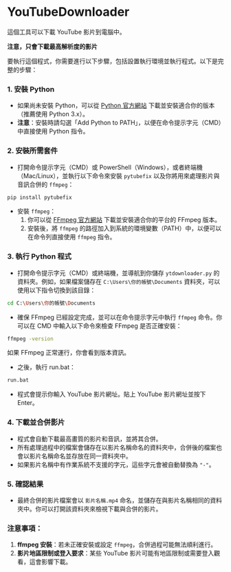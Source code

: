 # YouTubeDownloader
這個工具可以下載 YouTube 影片到電腦中。

**注意，只會下載最高解析度的影片**

要執行這個程式，你需要進行以下步驟，包括設置執行環境並執行程式。以下是完整的步驟：

### 1. **安裝 Python**
   - 如果尚未安裝 Python，可以從 [Python 官方網站](https://www.python.org/downloads/) 下載並安裝適合你的版本（推薦使用 Python 3.x）。
   - **注意**：安裝時請勾選「Add Python to PATH」，以便在命令提示字元（CMD）中直接使用 Python 指令。

### 2. **安裝所需套件**
   - 打開命令提示字元（CMD）或 PowerShell（Windows），或者終端機（Mac/Linux），並執行以下命令來安裝 `pytubefix` 以及你將用來處理影片與音訊合併的 `ffmpeg`：
   
   ```bash
   pip install pytubefix
   ```

   - 安裝 `ffmpeg`：  
     1. 你可以從 [FFmpeg 官方網站](https://ffmpeg.org/download.html) 下載並安裝適合你的平台的 FFmpeg 版本。
     2. 安裝後，將 `ffmpeg` 的路徑加入到系統的環境變數（PATH）中，以便可以在命令列直接使用 `ffmpeg` 指令。


### 3. **執行 Python 程式**

   - 打開命令提示字元（CMD）或終端機，並導航到你儲存 `ytdownloader.py` 的資料夾。例如，如果檔案儲存在 `C:\Users\你的帳號\Documents` 資料夾，可以使用以下指令切換到該目錄：
   
   ```bash
   cd C:\Users\你的帳號\Documents
   ```

   - 確保 FFmpeg 已經設定完成，並可以在命令提示字元中執行 `ffmpeg` 命令。你可以在 CMD 中輸入以下命令來檢查 FFmpeg 是否正確安裝：

   ```bash
   ffmpeg -version
   ```

   如果 FFmpeg 正常運行，你會看到版本資訊。

   - 之後，執行 run.bat：

   ```bash
   run.bat
   ```

   - 程式會提示你輸入 YouTube 影片網址。貼上 YouTube 影片網址並按下 Enter。

### 4. **下載並合併影片**
   - 程式會自動下載最高畫質的影片和音訊，並將其合併。
   - 所有處理過程中的檔案會儲存在以影片名稱命名的資料夾中，合併後的檔案也會以影片名稱命名並存放在同一資料夾中。
   - 如果影片名稱中有作業系統不支援的字元，這些字元會被自動替換為 `"-"`。

### 5. **確認結果**
   - 最終合併的影片檔案會以 `影片名稱.mp4` 命名，並儲存在與影片名稱相同的資料夾中。你可以打開該資料夾來檢視下載與合併的影片。

### 注意事項：
1. **ffmpeg 安裝**：若未正確安裝或設定 `ffmpeg`，合併過程可能無法順利進行。
2. **影片地區限制或登入要求**：某些 YouTube 影片可能有地區限制或需要登入觀看，這會影響下載。


